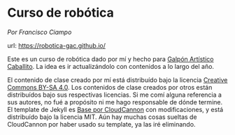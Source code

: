 # Curso de robótica
*Por Francisco Ciampo*

url: https://robotica-gac.github.io/

Este es un curso de robótica dado por mí y hecho para [Galpón Artístico Caballito](https://www.instagram.com/gac_caballito/?hl=es). La idea es ir actualizándolo con contenidos a lo largo del año.

El contenido de clase creado por mí está distribuído bajo la licencia [Creative Commons BY-SA 4.0](https://creativecommons.org/licenses/by-sa/4.0/deed.es).
Los contenidos de clase creados por otros están distribuídos bajo sus respectivas licencias. Si me comí alguna referencia a sus autores, no fué a propósito ni me hago responsable de dónde termine.
El template de Jekyll es [Base por CloudCannon](https://github.com/CloudCannon/base-jekyll-template) con modificaciones, y está distribuído bajo la licencia MIT. Aún hay muchas cosas sueltas de CloudCannon por haber usado su template, ya las iré eliminando.

